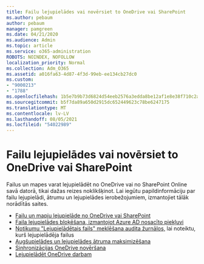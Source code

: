 ```yaml
---
title: Failu lejupielādes vai novērsiet to OneDrive vai SharePoint
ms.author: pebaum
author: pebaum
manager: pamgreen
ms.date: 04/21/2020
ms.audience: Admin
ms.topic: article
ms.service: o365-administration
ROBOTS: NOINDEX, NOFOLLOW
localization_priority: Normal
ms.collection: Adm_O365
ms.assetid: a016fa63-4d87-4f3d-99eb-ee134cb27dc0
ms.custom:
- "9000213"
- "1788"
ms.openlocfilehash: 1b5e7b9b73d6824d54eeb2576a3edda8be12af1e8e38f710c2ab4077482dff9b
ms.sourcegitcommit: b5f7da89a650d2915dc652449623c78be6247175
ms.translationtype: MT
ms.contentlocale: lv-LV
ms.lasthandoff: 08/05/2021
ms.locfileid: "54022989"
---
```

# <a name="download-or-prevent-download-of-files-from-onedrive-or-sharepoint"></a>Failu lejupielādes vai novērsiet to OneDrive vai SharePoint

Failus un mapes varat lejupielādēt no OneDrive vai no SharePoint Online savā datorā, tikai dažas reizes noklikšķinot. Lai iegūtu papildinformāciju par failu lejupielādi, ātrumu un lejupielādes ierobežojumiem, izmantojiet tālāk norādītās saites.

- [Failu un mapju lejupielāde no OneDrive vai SharePoint](https://support.office.com/article/Download-files-and-folders-from-OneDrive-or-SharePoint-5c7397b7-19c7-4893-84fe-d02e8fa5df05)
- [Faila lejupielādes bloķēšana, izmantojot Azure AD nosacīto piekļuvi](https://docs.microsoft.com/cloud-app-security/use-case-proxy-block-session-aad#create-a-block-download-policy-for-unmanaged-devices)
- [Notikumu "Lejupielādētais fails" meklēšana audita žurnālos,](https://docs.microsoft.com/microsoft-365/compliance/search-the-audit-log-in-security-and-compliance?view=o365-worldwide#file-and-page-activities) lai noteiktu, kurš lejupielādēja failus
- [Augšupielādes un lejupielādes ātruma maksimizēšana](https://support.office.com/article/Maximize-upload-and-download-speed-8eeadfb8-501f-406d-997b-98ab6ff67f43)
- [Sinhronizācijas OneDrive novēršana](https://support.office.com/article/Fix-OneDrive-sync-problems-83ab0d8a-8400-45b0-8dcf-dc8aa8a6bcf8)
- [Lejupielādēt OneDrive darbam](https://onedrive.live.com/about/download/)
